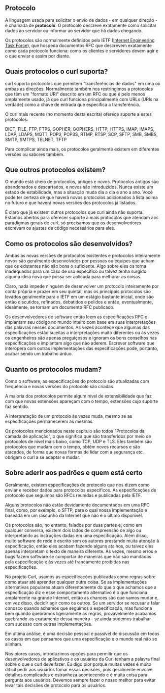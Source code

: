 ## Protocolo

A linguagem usada para solicitar o envio de dados - em qualquer direção - é chamada de **protocolo**. O protocolo descreve exatamente como solicitar dados ao servidor ou informar ao servidor que há dados chegando.

Os protocolos são normalmente definidos pelo IETF ([Internet Engineering Task Force](https://www.ietf.org/)), que hospeda documentos RFC que descrevem exatamente como cada protocolo funciona: como os clientes e servidores devem agir e o que enviar e assim por diante.

## Quais protocolos o curl suporta?

curl suporta protocolos que permitem "transferências de dados" em uma ou ambas as direções. Normalmente também nos restringimos a protocolos que têm um "formato URI" descrito em um RFC ou que é pelo menos amplamente usado, já que curl funciona principalmente com URLs (URIs na verdade) como a chave de entrada que especifica a transferência.

O curl mais recente (no momento desta escrita) oferece suporte a estes protocolos:

DICT, FILE, FTP, FTPS, GOPHER, GOPHERS, HTTP, HTTPS, IMAP, IMAPS, LDAP, LDAPS,
MQTT, POP3, POP3S, RTMP, RTSP, SCP, SFTP, SMB, SMBS, SMTP, SMTPS, TELNET, TFTP

Para complicar ainda mais, os protocolos geralmente existem em diferentes versões ou sabores também.

## Que outros protocolos existem?

O mundo está cheio de protocolos, antigos e novos. Protocolos antigos são abandonados e descartados, e novos são introduzidos. Nunca existe um estado de estabilidade, mas a situação muda dia a dia e ano a ano. Você pode ter certeza de que haverá novos protocolos adicionados à lista acima no futuro e que haverá novas versões dos protocolos já listados.

É claro que já existem outros protocolos que curl ainda não suporta. Estamos abertos para oferecer suporte a mais protocolos que atendam aos paradigmas gerais de curl, só precisamos que os desenvolvedores escrevam os ajustes de código necessários para eles.


## Como os protocolos são desenvolvidos?

Ambas as novas versões de protocolos existentes e protocolos inteiramente novos são geralmente desenvolvidos por pessoas ou equipes que acham que os existentes não são bons o suficiente. Algo sobre eles os torna inadequados para um caso de uso específico ou talvez tenha surgido alguma ideia nova que possa ser aplicada para melhorar as coisas.

Claro, nada impede ninguém de desenvolver um protocolo inteiramente por conta própria e prazer em seu quintal, mas os principais protocolos são levados geralmente para o IETF em um estágio bastante inicial, onde são então discutidos, refinados, debatidos e polidos e então, eventualmente, idealmente, se tornam um documento RFC publicado.

Os desenvolvedores de software então leem as especificações RFC e implantam seu código no mundo inteiro com base em suas interpretações das palavras nesses documentos. Às vezes acontece que algumas das especificações estão sujeitas a interpretações muito diferentes ou às vezes os engenheiros são apenas preguiçosos e ignoram os bons conselhos nas especificações e implantam algo que não aderem. Escrever software que interopera com outras implementações das especificações pode, portanto, acabar sendo um trabalho árduo.

## Quanto os protocolos mudam?

Como o software, as especificações do protocolo são atualizadas com frequência e novas versões do protocolo são criadas.

A maioria dos protocolos permite algum nível de extensibilidade que faz com que novas extensões apareçam com o tempo, extensões cujo suporte faz sentido.

A interpretação de um protocolo às vezes muda, mesmo se as especificações permanecerem as mesmas.

Os protocolos mencionados neste capítulo são todos "Protocolos da camada de aplicação", o que significa que são transferidos por meio de protocolos de nível mais baixo, como TCP, UDP e TLS. Eles também são protocolos que mudam com o tempo, obtêm novos recursos e são atacados, de forma que novas formas de lidar com a segurança etc. obrigam o curl a se adaptar e mudar.

## Sobre aderir aos padrões e quem está certo

Geralmente, existem especificações de protocolo que nos dizem como enviar e receber dados para protocolos específicos. As especificações de protocolo que seguimos são RFCs reunidas e publicadas pela IETF.

Alguns protocolos não estão devidamente documentados em uma RFC final, como, por exemplo, o SFTP, para o qual nossa implementação é baseada em um rascunho da Internet que não é o último disponível.

Os protocolos são, no entanto, falados por duas partes e, como em qualquer conversa, existem dois lados de compreensão de algo ou interpretando as instruções dadas em uma especificação. Além disso, muito software de rede é escrito sem os autores prestando muita atenção à especificação, então eles acabam fazendo alguns atalhos, ou talvez eles apenas interpretam o texto de maneira diferente. Às vezes, mesmo erros e bugs fazem software se comportar de maneiras que não são mandadas pela especificação e às vezes até francamente proibidas nas especificações.

No projeto Curl, usamos as especificações publicadas como regras sobre como atuar até aprender qualquer outra coisa. Se as implementações alternativas populares atuam diferentemente do que o que achamos que a especificação diz e esse comportamento alternativo é o que funciona amplamente na grande Internet, então as chances são que vamos mudar e, em vez disso, decidir agir como os outros. Se um servidor se recusar a falar conosco quando achamos que seguimos a especificação, mas funciona bem quando quebramos ligeiramente as regras, provavelmente acabamos quebrando-as exatamente dessa maneira - se ainda pudemos trabalhar com sucesso com outras implementações.

Em última análise, é uma decisão pessoal e passível de discussão em todos os casos em que pensamos que uma especificação e o mundo real não se alinham.

Nos piores casos, introduzimos opções para permitir que os desenvolvedores de aplicativos e os usuários da Curl tenham a palavra final sobre o que o curl deve fazer. Eu digo pior porque muitas vezes é muito difícil pedir aos usuários tomar essas decisões, pois geralmente envolve detalhes complicados e estranheza acontecendo e é muita coisa para pergunta aos usuários. Devemos sempre fazer o nosso melhor para evitar levar tais decisões de protocolo para os usuários.
